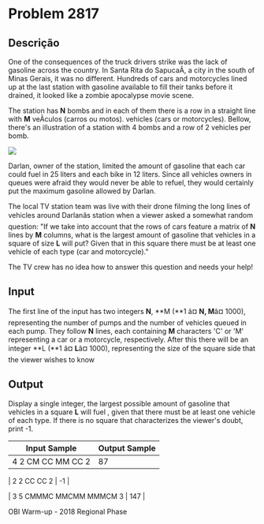 # Problem 2817

Descrição
----------

One of the consequences of the truck drivers strike was the lack of gasoline across the country. In Santa Rita do SapucaÃ­, a city in the south of Minas Gerais, it was no different. Hundreds of cars and motorcycles lined up at the last station with gasoline available to fill their tanks before it drained, it looked like a zombie apocalypse movie scene.

The station has **N** bombs and in each of them there is a row in a straight line with **M** veÃ­culos (carros ou motos). vehicles (cars or motorcycles). Bellow, there's an illustration of a station with 4 bombs and a row of 2 vehicles per bomb.

![](https://resources.beecrowd.com/gallery/images/contests/posto_do_darlan.png)

Darlan, owner of the station, limited the amount of gasoline that each car could fuel in 25 liters and each bike in 12 liters. Since all vehicles owners in queues were afraid they would never be able to refuel, they would certainly put the maximum gasoline allowed by Darlan.

The local TV station team was live with their drone filming the long lines of vehicles around Darlanâs station when a viewer asked a somewhat random question: "If we take into account that the rows of cars feature a matrix of **N** lines by **M** columns, what is the largest amount of gasoline that vehicles in a square of size **L** will put? Given that in this square there must be at least one vehicle of each type (car and motorcycle)."

The TV crew has no idea how to answer this question and needs your help!

Input
-----

The first line of the input has two integers **N**, **M (**1 â¤ **N, M**â¤ 1000), representing the number of pumps and the number of vehicles queued in each pump. They follow **N** lines, each containing **M** characters 'C' or 'M' representing a car or a motorcycle, respectively. After this there will be an integer **L (**1 â¤ **L**â¤ 1000), representing the size of the square side that the viewer wishes to know

Output
------

Display a single integer, the largest possible amount of gasoline that vehicles in a square **L** will fuel , given that there must be at least one vehicle of each type. If there is no square that characterizes the viewer's doubt, print -1.


| Input Sample | Output Sample |
| --- | --- |
| 4 2  CM  CC  MM  CC  2 | 87 |

| 2 2  CC  CC  2 | -1 |

| 3 5 CMMMC MMCMM MMMCM 3 | 147 |

OBI Warm-up - 2018 Regional Phase

